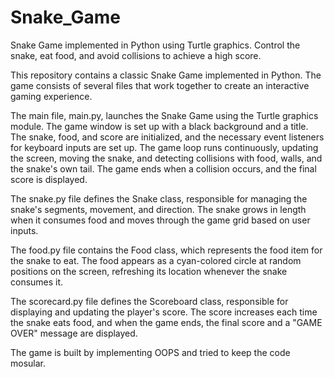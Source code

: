# Snake_Game
 Snake Game implemented in Python using Turtle graphics. Control the snake, eat food, and avoid collisions to achieve a high score.

This repository contains a classic Snake Game implemented in Python. The game consists of several files that work together to create an interactive gaming experience.

The main file, main.py, launches the Snake Game using the Turtle graphics module. The game window is set up with a black background and a title. The snake, food, and score are initialized, and the necessary event listeners for keyboard inputs are set up. The game loop runs continuously, updating the screen, moving the snake, and detecting collisions with food, walls, and the snake's own tail. The game ends when a collision occurs, and the final score is displayed.

The snake.py file defines the Snake class, responsible for managing the snake's segments, movement, and direction. The snake grows in length when it consumes food and moves through the game grid based on user inputs.

The food.py file contains the Food class, which represents the food item for the snake to eat. The food appears as a cyan-colored circle at random positions on the screen, refreshing its location whenever the snake consumes it.

The scorecard.py file defines the Scoreboard class, responsible for displaying and updating the player's score. The score increases each time the snake eats food, and when the game ends, the final score and a "GAME OVER" message are displayed.

The game is built by implementing OOPS and tried to keep the code mosular.
